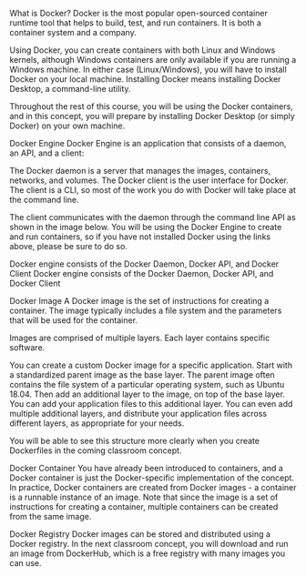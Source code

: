 What is Docker?
Docker is the most popular open-sourced container runtime tool that helps to build, test, and run containers. It is both a container system and a company.

Using Docker, you can create containers with both Linux and Windows kernels, although Windows containers are only available if you are running a Windows machine. In either case (Linux/Windows), you will have to install Docker on your local machine. Installing Docker means installing Docker Desktop, a command-line utility.

Throughout the rest of this course, you will be using the Docker containers, and in this concept, you will prepare by installing Docker Desktop (or simply Docker) on your own machine.



Docker Engine
Docker Engine is an application that consists of a daemon, an API, and a client:

The Docker daemon is a server that manages the images, containers, networks, and volumes.
The Docker client is the user interface for Docker. The client is a CLI, so most of the work you do with Docker will take place at the command line.

The client communicates with the daemon through the command line API as shown in the image below. You will be using the Docker Engine to create and run containers, so if you have not installed Docker using the links above, please be sure to do so.

Docker engine consists of the Docker Daemon, Docker API, and Docker Client
Docker engine consists of the Docker Daemon, Docker API, and Docker Client

Docker Image
A Docker image is the set of instructions for creating a container. The image typically includes a file system and the parameters that will be used for the container.

Images are comprised of multiple layers. Each layer contains specific software.

You can create a custom Docker image for a specific application. Start with a standardized parent image as the base layer. The parent image often contains the file system of a particular operating system, such as Ubuntu 18.04. Then add an additional layer to the image, on top of the base layer. You can add your application files to this additional layer. You can even add multiple additional layers, and distribute your application files across different layers, as appropriate for your needs.

You will be able to see this structure more clearly when you create Dockerfiles in the coming classroom concept.


Docker Container
You have already been introduced to containers, and a Docker container is just the Docker-specific implementation of the concept. In practice, Docker containers are created from Docker images - a container is a runnable instance of an image. Note that since the image is a set of instructions for creating a container, multiple containers can be created from the same image.


Docker Registry
Docker images can be stored and distributed using a Docker registry. In the next classroom concept, you will download and run an image from DockerHub, which is a free registry with many images you can use.
